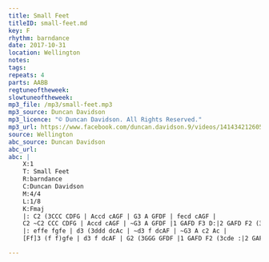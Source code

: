 ```yaml
---
title: Small Feet
titleID: small-feet.md
key: F
rhythm: barndance
date: 2017-10-31
location: Wellington
notes:
tags:
repeats: 4 
parts: AABB 
regtuneoftheweek:
slowtuneoftheweek:
mp3_file: /mp3/small-feet.mp3
mp3_source: Duncan Davidson
mp3_licence: "© Duncan Davidson. All Rights Reserved."
mp3_url: https://www.facebook.com/duncan.davidson.9/videos/141434212605958/
source: Wellington
abc_source: Duncan Davidson
abc_url:
abc: |
    X:1
    T: Small Feet
    R:barndance
    C:Duncan Davidson
    M:4/4
    L:1/8
    K:Fmaj
    |: C2 (3CCC CDFG | Accd cAGF | G3 A GFDF | fecd cAGF |
    C2 ~C2 CCC CDFG | Accd cAGF | ~G3 A GFDF |1 GAFD F3 D:|2 GAFD F2 (3cde ||
    |: effe fgfe | d3 (3ddd dcAc | ~d3 f dcAF | ~G3 A c2 Ac |
    [Ff]3 (f f)gfe | d3 f dcAF | G2 (3GGG GFDF |1 GAFD F2 (3cde :|2 GAFD F3 D||

---
```

